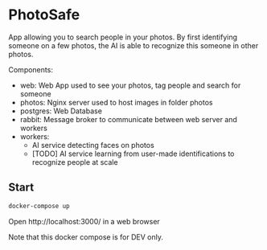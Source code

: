 # PhotoSafe

App allowing you to search people in your photos.
By first identifying someone on a few photos, the AI is able to recognize this someone in other photos.

Components:

- web: Web App used to see your photos, tag people and search for someone
- photos: Nginx server used to host images in folder photos
- postgres: Web Database
- rabbit: Message broker to communicate between web server and workers
- workers:
  - AI service detecting faces on photos
  - [TODO] AI service learning from user-made identifications to recognize people at scale

## Start

```sh
docker-compose up
```

Open http://localhost:3000/ in a web browser

Note that this docker compose is for DEV only.
